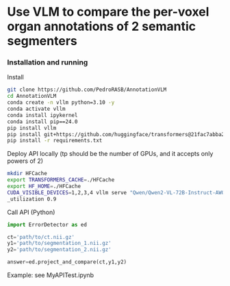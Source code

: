 # Use VLM to compare the per-voxel organ annotations of 2 semantic segmenters

### Installation and running

Install
```bash
git clone https://github.com/PedroRASB/AnnotationVLM
cd AnnotationVLM
conda create -n vllm python=3.10 -y
conda activate vllm
conda install ipykernel
conda install pip==24.0
pip install vllm
pip install git+https://github.com/huggingface/transformers@21fac7abba2a37fae86106f87fcf9974fd1e3830
pip install -r requirements.txt
```

Deploy API locally (tp should be the number of GPUs, and it accepts only powers of 2)
```bash
mkdir HFCache
export TRANSFORMERS_CACHE=./HFCache
export HF_HOME=./HFCache
CUDA_VISIBLE_DEVICES=1,2,3,4 vllm serve "Qwen/Qwen2-VL-72B-Instruct-AWQ" --dtype=half --tensor-parallel-size 4 --limit-mm-per-prompt image=3 --gpu_memory
_utilization 0.9
```

Call API (Python)
```python
import ErrorDetector as ed

ct='path/to/ct.nii.gz'
y1='path/to/segmentation_1.nii.gz'
y2='path/to/segmentation_2.nii.gz'

answer=ed.project_and_compare(ct,y1,y2)
```
Example: see MyAPITest.ipynb

